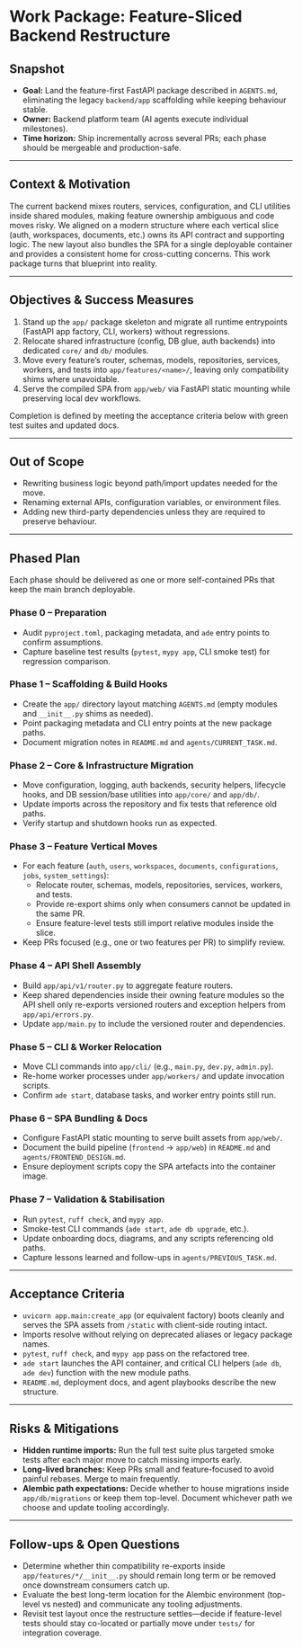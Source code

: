 # Work Package: Feature-Sliced Backend Restructure

## Snapshot

- **Goal:** Land the feature-first FastAPI package described in `AGENTS.md`,
  eliminating the legacy `backend/app` scaffolding while keeping behaviour
  stable.
- **Owner:** Backend platform team (AI agents execute individual milestones).
- **Time horizon:** Ship incrementally across several PRs; each phase should be
  mergeable and production-safe.

---

## Context & Motivation

The current backend mixes routers, services, configuration, and CLI utilities
inside shared modules, making feature ownership ambiguous and code moves risky.
We aligned on a modern structure where each vertical slice (auth, workspaces,
documents, etc.) owns its API contract and supporting logic. The new layout also
bundles the SPA for a single deployable container and provides a consistent home
for cross-cutting concerns. This work package turns that blueprint into reality.

---

## Objectives & Success Measures

1. Stand up the `app/` package skeleton and migrate all runtime entrypoints
   (FastAPI app factory, CLI, workers) without regressions.
2. Relocate shared infrastructure (config, DB glue, auth backends) into
   dedicated `core/` and `db/` modules.
3. Move every feature’s router, schemas, models, repositories, services,
   workers, and tests into `app/features/<name>/`, leaving only compatibility
   shims where unavoidable.
4. Serve the compiled SPA from `app/web/` via FastAPI static mounting while
   preserving local dev workflows.

Completion is defined by meeting the acceptance criteria below with green test
suites and updated docs.

---

## Out of Scope

- Rewriting business logic beyond path/import updates needed for the move.
- Renaming external APIs, configuration variables, or environment files.
- Adding new third-party dependencies unless they are required to preserve
  behaviour.

---

## Phased Plan

Each phase should be delivered as one or more self-contained PRs that keep the
main branch deployable.

### Phase 0 – Preparation
- Audit `pyproject.toml`, packaging metadata, and `ade` entry points to confirm
  assumptions.
- Capture baseline test results (`pytest`, `mypy app`, CLI smoke test) for
  regression comparison.

### Phase 1 – Scaffolding & Build Hooks
- Create the `app/` directory layout matching `AGENTS.md` (empty modules and
  `__init__.py` shims as needed).
- Point packaging metadata and CLI entry points at the new package paths.
- Document migration notes in `README.md` and `agents/CURRENT_TASK.md`.

### Phase 2 – Core & Infrastructure Migration
- Move configuration, logging, auth backends, security helpers, lifecycle hooks,
  and DB session/base utilities into `app/core/` and `app/db/`.
- Update imports across the repository and fix tests that reference old paths.
- Verify startup and shutdown hooks run as expected.

### Phase 3 – Feature Vertical Moves
- For each feature (`auth`, `users`, `workspaces`, `documents`,
  `configurations`, `jobs`, `system_settings`):
  - Relocate router, schemas, models, repositories, services, workers, and tests.
  - Provide re-export shims only when consumers cannot be updated in the same PR.
  - Ensure feature-level tests still import relative modules inside the slice.
- Keep PRs focused (e.g., one or two features per PR) to simplify review.

### Phase 4 – API Shell Assembly
- Build `app/api/v1/router.py` to aggregate feature routers.
- Keep shared dependencies inside their owning feature modules so the API shell
  only re-exports versioned routers and exception helpers from
  `app/api/errors.py`.
- Update `app/main.py` to include the versioned router and dependencies.

### Phase 5 – CLI & Worker Relocation
- Move CLI commands into `app/cli/` (e.g., `main.py`, `dev.py`, `admin.py`).
- Re-home worker processes under `app/workers/` and update invocation scripts.
- Confirm `ade start`, database tasks, and worker entry points still run.

### Phase 6 – SPA Bundling & Docs
- Configure FastAPI static mounting to serve built assets from `app/web/`.
- Document the build pipeline (`frontend` → `app/web`) in `README.md` and
  `agents/FRONTEND_DESIGN.md`.
- Ensure deployment scripts copy the SPA artefacts into the container image.

### Phase 7 – Validation & Stabilisation
- Run `pytest`, `ruff check`, and `mypy app`.
- Smoke-test CLI commands (`ade start`, `ade db upgrade`, etc.).
- Update onboarding docs, diagrams, and any scripts referencing old paths.
- Capture lessons learned and follow-ups in `agents/PREVIOUS_TASK.md`.

---

## Acceptance Criteria

- `uvicorn app.main:create_app` (or equivalent factory) boots cleanly and serves
  the SPA assets from `/static` with client-side routing intact.
- Imports resolve without relying on deprecated aliases or legacy package names.
- `pytest`, `ruff check`, and `mypy app` pass on the refactored tree.
- `ade start` launches the API container, and critical CLI helpers (`ade db`,
  `ade dev`) function with the new module paths.
- `README.md`, deployment docs, and agent playbooks describe the new structure.

---

## Risks & Mitigations

- **Hidden runtime imports:** Run the full test suite plus targeted smoke tests
  after each major move to catch missing imports early.
- **Long-lived branches:** Keep PRs small and feature-focused to avoid painful
  rebases. Merge to main frequently.
- **Alembic path expectations:** Decide whether to house migrations inside
  `app/db/migrations` or keep them top-level. Document whichever path we choose
  and update tooling accordingly.

---

## Follow-ups & Open Questions

- Determine whether thin compatibility re-exports inside
  `app/features/*/__init__.py` should remain long term or be removed once
  downstream consumers catch up.
- Evaluate the best long-term location for the Alembic environment (top-level vs
  nested) and communicate any tooling adjustments.
- Revisit test layout once the restructure settles—decide if feature-level tests
  should stay co-located or partially move under `tests/` for integration
  coverage.
